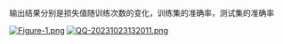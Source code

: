 输出结果分别是损失值随训练次数的变化，训练集的准确率，测试集的准确率


[![Figure-1.png](https://i.postimg.cc/wBXYdfGQ/Figure-1.png)](https://postimg.cc/2qSKQwm1)
[![QQ-20231023132011.png](https://i.postimg.cc/hv4Zzg1p/QQ-20231023132011.png)](https://postimg.cc/7GcndFc2)